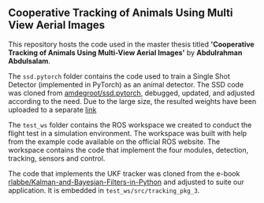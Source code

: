 ## Cooperative Tracking of Animals Using Multi View Aerial Images

This repository hosts the code used in the master thesis titled **'Cooperative Tracking of Animals Using Multi-View Aerial Images'** by **Abdulrahman Abdulsalam**.

The `ssd.pytorch` folder contains the code used to train a Single Shot Detector (implemented in PyTorch) as an animal detector. The SSD code was cloned from [amdegroot/ssd.pytorch](https://github.com/amdegroot/ssd.pytorch), debugged, updated, and adjusted according to the need. Due to the large size, the resulted weights have been uploaded to a separate [link](https://drive.google.com/drive/folders/1bS8U3M0u12KoRpOE-qK-X8qpyl00IA27?usp=sharing)

The `test_ws` folder contains the ROS workspace we created to conduct the flight test in a simulation environment. The workspace was built with help from the example code available on the official ROS website. The workspace contains the code that implement the four modules, detection, tracking, sensors and control.

The code that implements the UKF tracker was cloned from the e-book [rlabbe/Kalman-and-Bayesian-Filters-in-Python](https://github.com/rlabbe/Kalman-and-Bayesian-Filters-in-Python) and adjusted to suite our application. It is embedded in `test_ws/src/tracking_pkg_3`.
